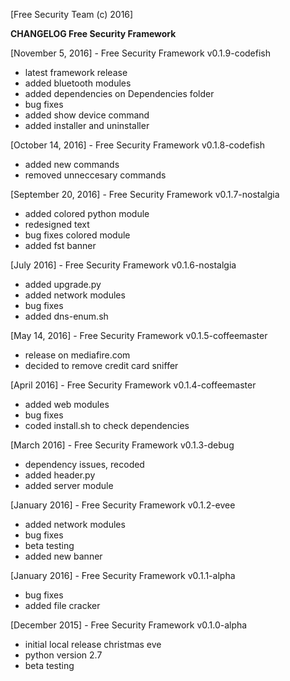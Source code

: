
[Free Security Team (c) 2016]

**CHANGELOG Free Security Framework**

[November 5, 2016] - Free Security Framework v0.1.9-codefish
   * latest framework release
   * added bluetooth modules
   * added dependencies on Dependencies folder
   * bug fixes
   * added show device command
   * added installer and uninstaller

[October 14, 2016] - Free Security Framework v0.1.8-codefish
   * added new commands
   * removed unneccesary commands

[September 20, 2016] - Free Security Framework v0.1.7-nostalgia
   * added colored python module
   * redesigned text
   * bug fixes colored module
   * added fst banner

[July 2016] - Free Security Framework v0.1.6-nostalgia
   * added upgrade.py
   * added network modules
   * bug fixes
   * added dns-enum.sh

[May 14, 2016] - Free Security Framework v0.1.5-coffeemaster
   * release on mediafire.com
   * decided to remove credit card sniffer

[April 2016] - Free Security Framework v0.1.4-coffeemaster
   * added web modules
   * bug fixes
   * coded install.sh to check dependencies

[March 2016] - Free Security Framework v0.1.3-debug
   * dependency issues, recoded
   * added header.py
   * added server module

[January 2016]  - Free Security Framework v0.1.2-evee
   * added network modules
   * bug fixes
   * beta testing
   * added new banner

[January 2016]  - Free Security Framework v0.1.1-alpha
   * bug fixes
   * added file cracker

[December 2015] - Free Security Framework v0.1.0-alpha
   * initial local release christmas eve
   * python version 2.7
   * beta testing

